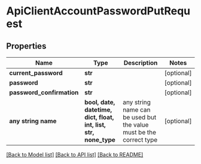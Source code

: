 # ApiClientAccountPasswordPutRequest


## Properties
Name | Type | Description | Notes
------------ | ------------- | ------------- | -------------
**current_password** | **str** |  | [optional] 
**password** | **str** |  | [optional] 
**password_confirmation** | **str** |  | [optional] 
**any string name** | **bool, date, datetime, dict, float, int, list, str, none_type** | any string name can be used but the value must be the correct type | [optional]

[[Back to Model list]](../README.md#documentation-for-models) [[Back to API list]](../README.md#documentation-for-api-endpoints) [[Back to README]](../README.md)


